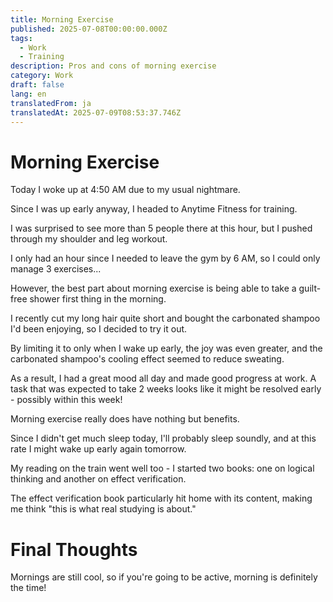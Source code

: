 ```yaml
---
title: Morning Exercise
published: 2025-07-08T00:00:00.000Z
tags:
  - Work
  - Training
description: Pros and cons of morning exercise
category: Work
draft: false
lang: en
translatedFrom: ja
translatedAt: 2025-07-09T08:53:37.746Z
---
```

# Morning Exercise

Today I woke up at 4:50 AM due to my usual nightmare.

Since I was up early anyway, I headed to Anytime Fitness for training.

I was surprised to see more than 5 people there at this hour, but I pushed through my shoulder and leg workout.

I only had an hour since I needed to leave the gym by 6 AM, so I could only manage 3 exercises...

However, the best part about morning exercise is being able to take a guilt-free shower first thing in the morning.

I recently cut my long hair quite short and bought the carbonated shampoo I'd been enjoying, so I decided to try it out.

By limiting it to only when I wake up early, the joy was even greater, and the carbonated shampoo's cooling effect seemed to reduce sweating.

As a result, I had a great mood all day and made good progress at work. A task that was expected to take 2 weeks looks like it might be resolved early - possibly within this week!

Morning exercise really does have nothing but benefits.

Since I didn't get much sleep today, I'll probably sleep soundly, and at this rate I might wake up early again tomorrow.

My reading on the train went well too - I started two books: one on logical thinking and another on effect verification.

The effect verification book particularly hit home with its content, making me think "this is what real studying is about."

# Final Thoughts

Mornings are still cool, so if you're going to be active, morning is definitely the time!
